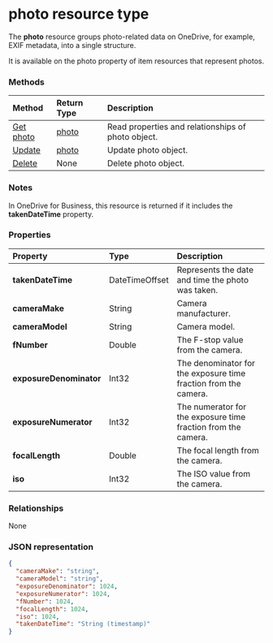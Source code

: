 # photo resource type

The **photo** resource groups photo-related data on OneDrive, for example, EXIF metadata, into a single structure.

It is available on the photo property of item resources that represent photos.

### Methods
| Method       | Return Type  |Description|
|:---------------|:--------|:----------|
|[Get photo](../api/photo_get.md) | [photo](photo.md) |Read properties and relationships of photo object.|
|[Update](../api/photo_update.md) | [photo](photo.md) |Update photo object. |
|[Delete](../api/photo_delete.md) | None |Delete photo object. |


### Notes
In OneDrive for Business, this resource is returned if it includes the **takenDateTime** property.

### Properties
| Property                | Type                      | Description                                                     |
|:------------------------|:--------------------------|:----------------------------------------------------------------|
| **takenDateTime**       | DateTimeOffset            | Represents the date and time the photo was taken.               |
| **cameraMake**          | String                    | Camera manufacturer.                                            |
| **cameraModel**         | String                    | Camera model.                                                   |
| **fNumber**             | Double                    | The F-stop value from the camera.                               |
| **exposureDenominator** | Int32                     | The denominator for the exposure time fraction from the camera. |
| **exposureNumerator**   | Int32                     | The numerator for the exposure time fraction from the camera.   |
| **focalLength**         | Double                    | The focal length from the camera.                               |
| **iso**                 | Int32                     | The ISO value from the camera.                                  |

### Relationships
None



### JSON representation

<!-- {
  "blockType": "resource",
  "optionalProperties": [

  ],
  "@odata.type": "microsoft.graph.photo"
}-->

```json
{
  "cameraMake": "string",
  "cameraModel": "string",
  "exposureDenominator": 1024,
  "exposureNumerator": 1024,
  "fNumber": 1024,
  "focalLength": 1024,
  "iso": 1024,
  "takenDateTime": "String (timestamp)"
}

```

<!-- uuid: 8fcb5dbc-d5aa-4681-8e31-b001d5168d79
2015-10-25 14:57:30 UTC -->
<!-- {
  "type": "#page.annotation",
  "description": "photo resource",
  "keywords": "",
  "section": "documentation",
  "tocPath": ""
}-->